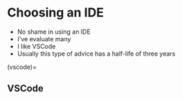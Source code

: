 # Choosing an IDE

* No shame in using an IDE
* I've evaluate many
* I like VSCode
* Usually this type of advice has a half-life of three years

(vscode)=
## VSCode